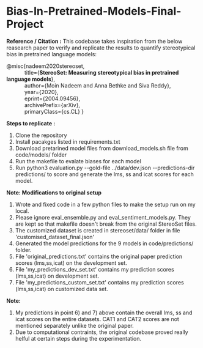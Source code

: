 # Bias-In-Pretrained-Models-Final-Project

**Reference / Citation  :** 
This codebase takes inspiration from the below reasearch paper to verify and replicate the results to quantify stereotypical bias in pretrained language models:  
  
@misc{nadeem2020stereoset,  
      &nbsp;&nbsp;&nbsp;&nbsp;&nbsp;&nbsp;&nbsp;&nbsp;&nbsp;&nbsp;&nbsp;&nbsp;title={**StereoSet: Measuring stereotypical bias in pretrained language models**},  
      &nbsp;&nbsp;&nbsp;&nbsp;&nbsp;&nbsp;&nbsp;&nbsp;&nbsp;&nbsp;&nbsp;&nbsp;author={Moin Nadeem and Anna Bethke and Siva Reddy},  
      &nbsp;&nbsp;&nbsp;&nbsp;&nbsp;&nbsp;&nbsp;&nbsp;&nbsp;&nbsp;&nbsp;&nbsp;year={2020},  
      &nbsp;&nbsp;&nbsp;&nbsp;&nbsp;&nbsp;&nbsp;&nbsp;&nbsp;&nbsp;&nbsp;&nbsp;eprint={2004.09456},  
      &nbsp;&nbsp;&nbsp;&nbsp;&nbsp;&nbsp;&nbsp;&nbsp;&nbsp;&nbsp;&nbsp;&nbsp;archivePrefix={arXiv},  
      &nbsp;&nbsp;&nbsp;&nbsp;&nbsp;&nbsp;&nbsp;&nbsp;&nbsp;&nbsp;&nbsp;&nbsp;primaryClass={cs.CL}
}  
 
 **Steps  to replicate :**
 1) Clone the repository
 2) Install pacakges listed in requirements.txt
 3) Download pretarined model files from download_models.sh file from code/models/ folder
 4) Run the makefile to evalate biases for each model
 5) Run python3 evaluation.py --gold-file ../data/dev.json --predictions-dir predictions/ to score and generate the lms, ss and icat scores for each model.
 
**Note: Modifications to original setup**
1) Wrote and fixed code in a few python files to make the setup run on my local.
2) Please ignore eval_ensemble.py and eval_sentiment_models.py. They are kept so that makefile doesn't break from the original StereoSet files.
3) The customized dataset is created in stereoset/data/ folder in file 'customised_dataset_final.json'
4) Generated the model predictions for the 9 models in code/predictions/ folder.
5) File 'original_predictions.txt' contains the original paper prediction scores (lms,ss,icat) on the development set.
6) File 'my_predictions_dev_set.txt' contains my prediction scores (lms,ss,icat) on development set. 
7) File 'my_predictions_custom_set.txt' contains my prediction scores (lms,ss,icat) on customized data set.

**Note:** 
1) My predictions in point 6) and 7) above contain the overall lms, ss and icat scores on the entire datasets. CAT1 and CAT2 scores are not mentioned separately unlike the original paper.
2) Due to computational contraints, the original codebase proved really helful at certain steps during the experimentation.

